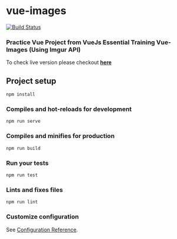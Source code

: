 # vue-images

[![Build Status](https://travis-ci.org/kathirr007/Vue-Images.svg?branch=master)](https://travis-ci.org/kathirr007/Vue-Images)

### Practice Vue Project from VueJs Essential Training Vue-Images (Using Imgur API)

To check live version please checkout **[here](https://kathirr007.github.io/Vue-Images/)**

## Project setup
```
npm install
```

### Compiles and hot-reloads for development
```
npm run serve
```

### Compiles and minifies for production
```
npm run build
```

### Run your tests
```
npm run test
```

### Lints and fixes files
```
npm run lint
```

### Customize configuration
See [Configuration Reference](https://cli.vuejs.org/config/).

